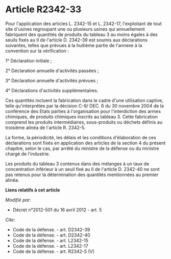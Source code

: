 # Article R2342-33

Pour l'application des articles L. 2342-15 et L. 2342-17, l'exploitant de tout site d'usines regroupant une ou plusieurs
usines qui annuellement fabriquent des quantités de produits du tableau 3 au moins égales à des seuils fixés au II de
l'article D. 2342-39 est soumis aux déclarations suivantes, telles que prévues à la huitième partie de l'annexe à la
convention sur la vérification : 

1° Déclaration initiale ; 

2° Déclaration annuelle d'activités passées ; 

3° Déclaration annuelle d'activités prévues ; 

4° Déclarations d'activités supplémentaires. 

Ces quantités incluent la fabrication dans le cadre d'une utilisation captive, telle qu'interprétée par la décision C-9/ DEC.
6 du 30 novembre 2004 de la conférence des Etats parties à l'organisation pour l'interdiction des armes chimiques, de
produits chimiques inscrits au tableau 3. Cette fabrication comprend les produits intermédiaires, sous-produits ou déchets
définis au troisième alinéa de l'article R. 2342-5. 

La forme, la périodicité, les délais et les conditions d'élaboration de ces déclarations sont fixés en application des
articles de la section 4 du présent chapitre, selon le cas, par arrêté du ministre de la défense ou du ministre chargé de
l'industrie. 

Les produits du tableau 3 contenus dans des mélanges à un taux de concentration inférieur à un seuil fixé au II de l'article
D. 2342-40 ne sont pas retenus pour la détermination des quantités mentionnées au premier alinéa.

**Liens relatifs à cet article**

_Modifié par_:

  - Décret n°2012-501 du 16 avril 2012 - art. 5

_Cite_:

  - Code de la défense. - art. D2342-39
  - Code de la défense. - art. D2342-40
  - Code de la défense. - art. L2342-15
  - Code de la défense. - art. L2342-17
  - Code de la défense. - art. R2342-5 (V)
